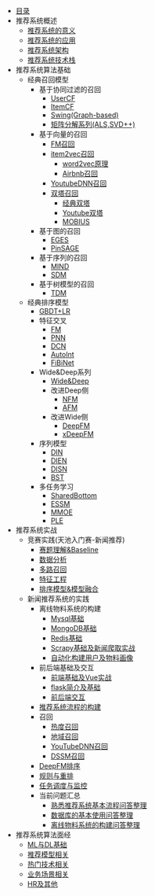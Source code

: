 <!-- docs/_sidebar.md -->

* [目录](/)
* 推荐系统概述
    * [推荐系统的意义](/推荐系统概述/推荐系统的意义)
    * [推荐系统的应用](/推荐系统概述/推荐系统的应用)
    * [推荐系统架构](/推荐系统概述/推荐系统架构)
    * [推荐系统技术栈](/推荐系统概述/推荐系统技术栈)
* 推荐系统算法基础  
    * 经典召回模型
        * 基于协同过滤的召回
            * [UserCF]()
            * [ItemCF]()
            * [Swing(Graph-based)](/推荐算法基础/经典召回模型/基于协同过滤的召回/Swing(Graph-based))
            * [矩阵分解系列(ALS,SVD++)]()
        * 基于向量的召回
            * [FM召回]()
            * [item2vec召回]()
                * [word2vec原理]()
                * [Airbnb召回]()
            * [YoutubeDNN召回]()
            * [双塔召回]()
                * [经典双塔]()
                * [Youtube双塔]()
                * [MOBIUS]()
        * 基于图的召回
            * [EGES](/推荐算法基础/经典召回模型/基于图的召回/EGES)
            * [PinSAGE]()
        * 基于序列的召回
            * [MIND](/推荐算法基础/经典召回模型/基于序列的召回/MIND模型)
            * [SDM](/推荐算法基础/经典召回模型/基于序列的召回/SDM模型)
        * 基于树模型的召回
            * [TDM]()
    * 经典排序模型
        * [GBDT+LR](/推荐算法基础/经典排序模型/GBDT+LR)
        * 特征交叉
            * [FM](/推荐算法基础/经典排序模型/特征交叉/FM)
            * [PNN](/推荐算法基础/经典排序模型/特征交叉/PNN)
            * [DCN](/推荐算法基础/经典排序模型/特征交叉/DCN)
            * [AutoInt]()
            * [FiBiNet]()
        * Wide&Deep系列
            * [Wide&Deep](/推荐算法基础/经典排序模型/Wide&Deep系列/Wide&Deep)
            * 改进Deep侧
                * [NFM](/推荐算法基础/经典排序模型/Wide&Deep系列/NFM)
                * [AFM](/推荐算法基础/经典排序模型/Wide&Deep系列/AFM)
            * 改进Wide侧
                * [DeepFM](/推荐算法基础/经典排序模型/Wide&Deep系列/DeepFM)
                * [xDeepFM]()
        * 序列模型
            * [DIN](/推荐算法基础/经典排序模型/序列模型/DIN)
            * [DIEN](/推荐算法基础/经典排序模型/序列模型/DIEN)
            * [DISN]()
            * [BST]()
        * 多任务学习
            * [SharedBottom]()
            * [ESSM]()
            * [MMOE]()
            * [PLE]()
* 推荐系统实战
    * 竞赛实践(天池入门赛-新闻推荐)
        * [赛题理解&Baseline](/推荐系统实战/竞赛实践/markdown/赛题理解+Baseline)
        * [数据分析](/推荐系统实战/竞赛实践/markdown/数据分析)
        * [多路召回](/推荐系统实战/竞赛实践/markdown/多路召回)
        * [特征工程](/推荐系统实战/竞赛实践/markdown/特征工程)
        * [排序模型&模型融合](/推荐系统实战/竞赛实践/markdown/排序模型&模型融合)
    * 新闻推荐系统的实践
        * 离线物料系统的构建
            * [Mysql基础](/推荐系统实战/新闻推荐系统实践/Mysql基础)
            * [MongoDB基础](/推荐系统实战/新闻推荐系统实践/MongoDB基础)
            * [Redis基础](/推荐系统实战/新闻推荐系统实践/Redis基础)
            * [Scrapy基础及新闻爬取实战](/推荐系统实战/新闻推荐系统实践/scrapy基础及新闻爬取实战)
            * [自动化构建用户及物料画像](/推荐系统实战/新闻推荐系统实践/自动化构建用户及物料画像)
        * 前后端基础及交互
            * [前端基础及Vue实战](/推荐系统实战/新闻推荐系统实践/前端基础及Vue实战)
            * [flask简介及基础](/推荐系统实战/新闻推荐系统实践/flask简介及基础)
            * [前后端交互](/推荐系统实战/新闻推荐系统实践/前后端交互)
        * [推荐系统流程的构建](/推荐系统实战/新闻推荐系统实践/推荐系统流程的构建)
        * 召回
            - [热度召回]()
            - [地域召回]()
            * [YouTubeDNN召回](/推荐系统实战/新闻推荐系统实践/YouTubeDNN召回)
            * [DSSM召回](/推荐系统实战/新闻推荐系统实践/DSSM召回)
        * [DeepFM排序]()
        * [规则与重排]()
        * [任务调度与监控]()
        * 当前问题汇总
            * [熟悉推荐系统基本流程问答整理](/推荐系统实战/新闻推荐系统实践/熟悉推荐系统基本流程问答整理)
            * [数据库的基本使用问答整理](/推荐系统实战/新闻推荐系统实践/数据库的基本使用问答整理)
            * [离线物料系统的构建问答整理](/推荐系统实战/新闻推荐系统实践/离线物料系统的构建问答整理)
* 推荐系统算法面经
    * [ML与DL基础](/推荐算法面经/ML与DL基础)
    * [推荐模型相关](/推荐算法面经/推荐模型相关)
    * [热门技术相关](/推荐算法面经/热门技术相关)
    * [业务场景相关](/推荐算法面经/业务场景相关)
    * [HR及其他](/推荐算法面经/HR及其他)
